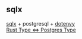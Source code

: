 ## sqlx
[sqlx](https://crates.io/crates/sqlx) + postgresql + [dotenvy](https://crates.io/crates/dotenvy)<br>
[Rust Type <=> Postgres Type](https://docs.rs/sqlx/latest/sqlx/postgres/types/)
